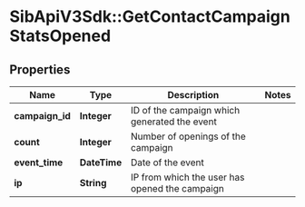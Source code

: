 # SibApiV3Sdk::GetContactCampaignStatsOpened

## Properties
Name | Type | Description | Notes
------------ | ------------- | ------------- | -------------
**campaign_id** | **Integer** | ID of the campaign which generated the event | 
**count** | **Integer** | Number of openings of the campaign | 
**event_time** | **DateTime** | Date of the event | 
**ip** | **String** | IP from which the user has opened the campaign | 


